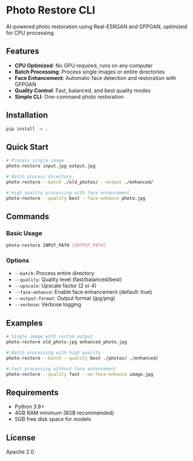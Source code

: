 # Photo Restore CLI

AI-powered photo restoration using Real-ESRGAN and GFPGAN, optimized for CPU processing.

## Features

- **CPU Optimized**: No GPU required, runs on any computer
- **Batch Processing**: Process single images or entire directories
- **Face Enhancement**: Automatic face detection and restoration with GFPGAN
- **Quality Control**: Fast, balanced, and best quality modes
- **Simple CLI**: One-command photo restoration

## Installation

```bash
pip install -e .
```

## Quick Start

```bash
# Process single image
photo-restore input.jpg output.jpg

# Batch process directory
photo-restore --batch ./old_photos/ --output ./enhanced/

# High quality processing with face enhancement
photo-restore --quality best --face-enhance photo.jpg
```

## Commands

### Basic Usage
```bash
photo-restore INPUT_PATH [OUTPUT_PATH]
```

### Options
- `--batch`: Process entire directory
- `--quality`: Quality level (fast/balanced/best)
- `--upscale`: Upscale factor (2 or 4) 
- `--face-enhance`: Enable face enhancement (default: true)
- `--output-format`: Output format (jpg/png)
- `--verbose`: Verbose logging

## Examples

```bash
# Single image with custom output
photo-restore old_photo.jpg enhanced_photo.jpg

# Batch processing with high quality
photo-restore --batch --quality best ./photos/ ./enhanced/

# Fast processing without face enhancement
photo-restore --quality fast --no-face-enhance image.jpg
```

## Requirements

- Python 3.8+
- 4GB RAM minimum (8GB recommended)
- 5GB free disk space for models

## License

Apache 2.0